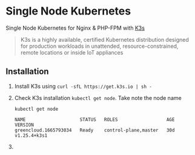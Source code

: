 # Single Node Kubernetes
Single Node Kubernetes for Nginx & PHP-FPM with [K3s](https://k3s.io/)
> K3s is a highly available, certified Kubernetes distribution designed for production workloads in unattended, resource-constrained, remote locations or inside IoT appliances

## Installation

1. Install K3s using ```curl -sfL https://get.k3s.io | sh - ```

2. Check K3s installation ```kubectl get node```. Take note the node name
    ~~~
    kubectl get node

    NAME                    STATUS   ROLES                  AGE   VERSION
    greencloud.1665793034   Ready    control-plane,master   30d   v1.25.4+k3s1
    ~~~

3. 
